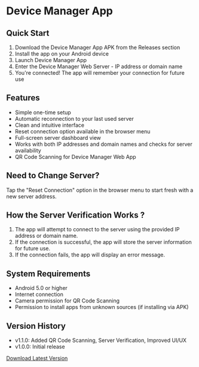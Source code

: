 # Device Manager App

## Quick Start
1. Download the Device Manager App APK from the Releases section
2. Install the app on your Android device
3. Launch Device Manager App
4. Enter the Device Manager Web Server - IP address or domain name
5. You're connected! The app will remember your connection for future use

## Features
- Simple one-time setup
- Automatic reconnection to your last used server
- Clean and intuitive interface
- Reset connection option available in the browser menu
- Full-screen server dashboard view
- Works with both IP addresses and domain names and checks for server availability
- QR Code Scanning for Device Manager Web App

## Need to Change Server?
Tap the "Reset Connection" option in the browser menu to start fresh with a new server address.

## How the  Server Verification Works ?
1. The app will attempt to connect to the server using the provided IP address or domain name.
2. If the connection is successful, the app will store the server information for future use.
3. If the connection fails, the app will display an error message.


## System Requirements
- Android 5.0 or higher
- Internet connection
- Camera permission for QR Code Scanning
- Permission to install apps from unknown sources (if installing via APK)

## Version History
- v1.1.0: Added QR Code Scanning, Server Verification, Improved UI/UX
- v1.0.0: Initial release

[Download Latest Version](link-to-releases)
